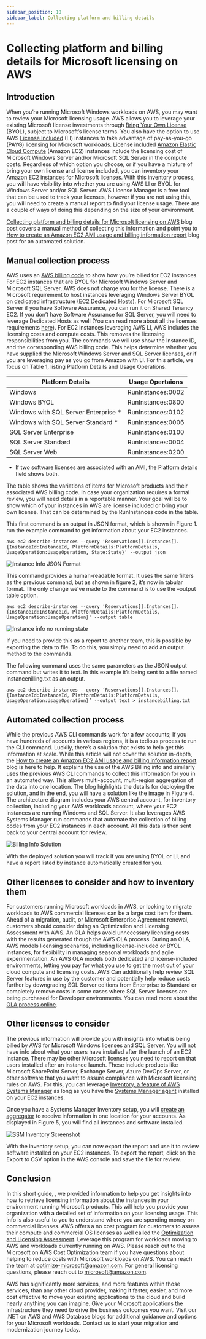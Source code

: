```yaml
---
sidebar_position: 10
sidebar_label: Collecting platform and billing details
---
```


# Collecting platform and billing details for Microsoft licensing on AWS

## Introduction

When you’re running Microsoft Windows workloads on AWS, you may want to review your Microsoft licensing usage. AWS allows you to leverage your existing Microsoft license investments through [Bring Your Own License](https://aws.amazon.com/windows/resources/licensing/#Bring_existing_licenses_to_Dedicated_Hosts) (BYOL), subject to Microsoft’s license terms. You also have the option to use AWS [License Included](https://aws.amazon.com/windows/resources/licensing/#Launch_licensed_Amazon_Machine_Images) (LI) instances to take advantage of pay-as-you-go (PAYG) licensing for Microsoft workloads. License included [Amazon Elastic Cloud Compute](https://aws.amazon.com/ec2/) (Amazon EC2) instances include the licensing cost of Microsoft Windows Server and/or Microsoft SQL Server in the compute costs. Regardless of which option you choose, or if you have a mixture of bring your own license and license included, you can inventory your Amazon EC2 instances for Microsoft licenses. With this inventory process, you will have visibility into whether you are using AWS LI or BYOL for Windows Server and/or SQL Server. AWS License Manager is a free tool that can be used to track your licenses, however if you are not using this, you will need to create a manual report to find your license usage. There are a couple of ways of doing this depending on the size of your environment. 

[Collecting platform and billing details for Microsoft licensing on AWS](https://aws.amazon.com/blogs/modernizing-with-aws/collecting-platform-and-billing-details-for-microsoft-licensing-on-aws/) blog post covers a manual method of collecting this information and point you to [How to create an Amazon EC2 AMI usage and billing information report](https://aws.amazon.com/blogs/modernizing-with-aws/how-to-create-an-amazon-ec2-ami-usage-and-billing-information-report/) blog post for an automated solution.


## Manual collection process
AWS uses an [AWS billing code](https://docs.aws.amazon.com/AWSEC2/latest/UserGuide/billing-info-fields.html#billing-info) to show how you’re billed for EC2 instances. For EC2 instances that are BYOL for Microsoft Windows Server and Microsoft SQL Server, AWS does not charge you for the license. There is a Microsoft requirement to host instances leveraging Windows Server BYOL on dedicated infrastructure ([EC2 Dedicated Hosts](https://aws.amazon.com/ec2/dedicated-hosts/)). For Microsoft SQL Server if you have Software Assurance, you can run it on Shared Tenancy EC2. If you don’t have Software Assurance for SQL Server, you will need to leverage Dedicated Hosts as well (You can read more about all the licenses requirements [here](https://aws.amazon.com/blogs/modernizing-with-aws/explore-licensing-options-for-your-microsoft-workloads-on-aws/)). For EC2 instances leveraging AWS LI, AWS includes the licensing costs and compute costs. This removes the licensing responsibilities from you. The commands we will use show the Instance ID, and the corresponding AWS billing code. This helps determine whether you have supplied the Microsoft Windows Server and SQL Server licenses, or if you are leveraging pay as you go from Amazon with LI. For this article, we focus on Table 1, listing Platform Details and Usage Operations.

| Platform Details | Usage Opertaions |
| --- | --- |
| Windows| RunInstances:0002|
| Windows BYOL | RunInstances:0800|
| Windows with SQL Server Enterprise * | RunInstances:0102 |
| Windows with SQL Server Standard * | RunInstances:0006 |
|SQL Server Enterprise |RunInstances:0100|
|SQL Server Standard |RunInstances:0004|
|SQL Server Web|RunInstances:0200|

* If two software licenses are associated with an AMI, the Platform details field shows both.

The table shows the variations of items for Microsoft products and their associated AWS billing code. In case your organization requires a formal review, you will need details in a reportable manner. Your goal will be to show which of your instances in AWS are license included or bring your own license. That can be determined by the RunInstances code in the table.

This first command is an output in JSON format, which is shown in Figure 1. run the example command to get information about your EC2 instances.

```
aws ec2 describe-instances --query 'Reservations[].Instances[].{InstanceId:InstanceId, PlatformDetails:PlatformDetails, UsageOperation:UsageOperation, State:State}' --output json 
```

![Instance Info JSON Format](img/IM0Q-kejTvSo2iILMtLhOjUw.png)

This command provides a human-readable format. It uses the same filters as the previous command, but as shown in figure 2, it’s now in tabular format. The only change we’ve made to the command is to use the –output table option.


```
aws ec2 describe-instances --query 'Reservations[].Instances[].{InstanceId:InstanceId, PlatformDetails:PlatformDetails, UsageOperation:UsageOperation}' --output table
```
![Instance info no running state](img/EC2Query2-1024x391.png)

If you need to provide this as a report to another team, this is possible by exporting the data to file. To do this, you simply need to add an output method to the commands.

The following command uses the same parameters as the JSON output command but writes it to text. In this example it’s being sent to a file named instancenilling.txt as an output.

```
aws ec2 describe-instances --query ‘Reservations[].Instances[].{InstanceId:InstanceId, PlatformDetails:PlatformDetails, UsageOperation:UsageOperation}’ --output text > instancebilling.txt
```

## Automated collection process

While the previous AWS CLI commands work for a few accounts; If you have hundreds of accounts in various regions, it is a tedious process to run the CLI command. Luckily, there’s a solution that exists to help get this information at scale. While this article will not cover the solution in-depth, the [How to create an Amazon EC2 AMI usage and billing information report](https://aws.amazon.com/blogs/modernizing-with-aws/how-to-create-an-amazon-ec2-ami-usage-and-billing-information-report/) blog is here to help. It explains the use of the AWS Billing info and similarly uses the previous AWS CLI commands to collect this information for you in an automated way. This allows multi-account, multi-region aggregation of the data into one location. The blog highlights the details for deploying the solution, and in the end, you will have a solution like the image in Figure 4. The architecture diagram includes your AWS central account, for inventory collection, including your AWS workloads account, where your EC2 instances are running Windows and SQL Server. It also leverages AWS Systems Manager run commands that automate the collection of billing codes from your EC2 instances in each account. All this data is then sent back to your central account for review.

![Billing Info Solution](img/IMU_9_W1EeTH-NvH2huwDLwg.png)

With the deployed solution you will track if you are using BYOL or LI, and have a report listed by instance automatically created for you.

## Other licenses to consider and how to inventory them 

For customers running Microsoft workloads in AWS, or looking to migrate workloads to AWS commercial licenses can be a large cost item for them. Ahead of a migration, audit, or Microsoft Enterprise Agreement renewal, customers should consider doing an Optimization and Licensing Assessment with AWS. An OLA helps avoid unnecessary licensing costs with the results generated though the AWS OLA process. During an OLA, AWS models licensing scenarios, including license-included or BYOL instances, for flexibility in managing seasonal workloads and agile experimentation. An AWS OLA models both dedicated and license-included environments, letting you pay for what you use to get the most out of your cloud compute and licensing costs. AWS Can additionally help review SQL Server features in use by the customer and potentially help reduce costs further by downgrading SQL Server editions from Enterprise to Standard or completely remove costs in some cases where SQL Server licenses are being purchased for Developer environments.  You can read more about the [OLA process online](https://aws.amazon.com/optimization-and-licensing-assessment/).

## Other licenses to consider

The previous information will provide you with insights into what is being billed by AWS for Microsoft Windows licenses and SQL Server. You will not have info about what your users have installed after the launch of an EC2 instance. There may be other Microsoft licenses you need to report on that users installed after an instance launch. These include products like Microsoft SharePoint Server, Exchange Server, Azure DevOps Server, or other software that you want to assure compliance with Microsoft licensing rules on AWS. For this, you can leverage [Inventory, a feature of AWS Systems Manager](https://docs.aws.amazon.com/systems-manager/latest/userguide/systems-manager-inventory.html) as long as you have the [Systems Manager agent](https://docs.aws.amazon.com/systems-manager/latest/userguide/ssm-agent.html) installed on your EC2 instances.

Once you have a Systems Manager Inventory setup, you will [create an aggregator](https://docs.aws.amazon.com/systems-manager/latest/userguide/sysman-inventory-configuring.html#sysman-inventory-config-collection-one-click) to receive information in one location for your accounts. As displayed in Figure 5, you will find all instances and software installed.

![SSM Inventory Screenshot](img/IM1xDFDAxGRv68ByKRuj3qKg.png)

With the inventory setup, you can now export the report and use it to review software installed on your EC2 instances. To export the report, click on the Export to CSV option in the AWS console and save the file for review.

## Conclusion

In this short guide, , we provided information to help you get insights into how to retrieve licensing information about the instances in your environment running Microsoft products. This will help you provide your organization with a detailed set of information on your licensing usage. This info is also useful to you to understand where you are spending money on commercial licenses. AWS offers a no cost program for customers to assess their compute and commercial OS licenses as well called the [Optimization and Licensing Assessment](https://aws.amazon.com/optimization-and-licensing-assessment/). Leverage this program for workloads moving to AWS and workloads currently running on AWS. Please reach out to the Microsoft on AWS Cost Optimization team if you have questions about helping to reduce costs with Microsoft workloads on AWS. You can reach the team at optimize-microsoft@amazon.com. For general licensing questions, please reach out to microsoft@amazon.com.

AWS has significantly more services, and more features within those services, than any other cloud provider, making it faster, easier, and more cost effective to move your existing applications to the cloud and build nearly anything you can imagine. Give your Microsoft applications the infrastructure they need to drive the business outcomes you want. Visit our .NET on AWS and AWS Database blogs for additional guidance and options for your Microsoft workloads. Contact us to start your migration and modernization journey today.
